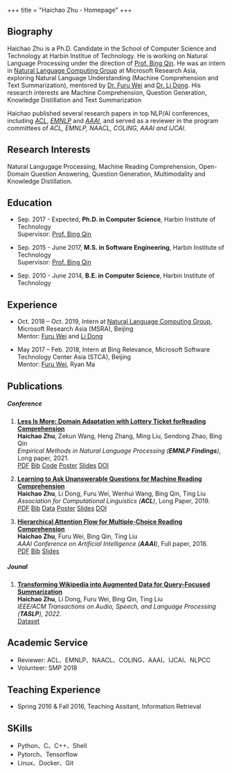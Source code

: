 +++
title = "Haichao Zhu - Homepage"
+++

## Biography

<!-- {{< figure class="avatar" src="/avatar.png" alt="avatar">}} -->
Haichao Zhu is a Ph.D. Candidate in the School of Computer Science and Technology at Harbin Institue of Technology.
He is working on Natural Language Processing under the direction of [Prof. Bing Qin](http://ir.hit.edu.cn/~qinb/).
He was an intern in [Natural Language Computing Group](https://www.microsoft.com/en-us/research/group/natural-language-computing/) at Microsoft Research Asia, exploring Natural Language Understanding (Machine Comprehension and Text Summarization), mentored by [Dr. Furu Wei](http://gitnlp.org/index.html) and [Dr. Li Dong](http://dong.li).
His research interests are Machine Comprehension, Question Generation, Knowledge Distillation and Text Summarization 

Haichao published several research papers in top NLP/AI conferences, including [*ACL*](http://www.acl2019.org/EN/index.xhtml), [*EMNLP*](https://2021.emnlp.org/) and [*AAAI*](https://aaai.org/Conferences/AAAI-18/), and served as a reviewer in the program committees of *ACL, EMNLP, NAACL, COLING, AAAI and IJCAI*.


## Research Interests
Natural Langugage Processing, Machine Reading Comprehension, Open-Domain Question Answering, Question Generation, Multimodality and Knowledge Distillation.

## Education

- Sep. 2017 - Expected, **Ph.D. in Computer Science**, Harbin Institute of Technology <br> Supervisor: [Prof. Bing Qin](http://ir.hit.edu.cn/~qinb/)

- Sep. 2015 - June 2017, **M.S. in Software Engineering**, Harbin Institute of Technology <br> Supervisor: [Prof. Bing Qin](http://ir.hit.edu.cn/~qinb/)

- Sep. 2010 - June 2014, **B.E. in Computer Science**, Harbin Institute of Technology

## Experience

- Oct. 2018 – Oct. 2019, Intern at [Natural Language Computing Group](https://www.microsoft.com/en-us/research/group/natural-language-computing/), Microsoft Research Asia (MSRA), Beijing <br> Mentor: [Furu Wei](http://gitnlp.org/index.html) and [Li Dong](http://dong.li)

- May 2017 – Feb. 2018, Intern at Bing Relevance, Microsoft Software Technology Center Asia (STCA), Beijing <br> Mentor: [Furu Wei](http://gitnlp.org/index.html), Ryan Ma

## Publications


##### Conference
1. [**Less Is More: Domain Adaptation with Lottery Ticket forReading Comprehension**](zhu-2021-domain.pdf)
<br> **Haichao Zhu**, Zekun Wang, Heng Zhang, Ming Liu, Sendong Zhao, Bing Qin
<br> *Empirical Methods in Natural Language Processing (**EMNLP Findings**)*, Long paper, 2021.
<br> [PDF](zhu-2021-domain.pdf)
[Bib](2021.findings-emnlp.95.bib)
[Code](https://github.com/haichao592/ALTER)
[Poster](emnlp21_poster.pdf) 
[Slides](emnlp21_slides.pdf) 
[DOI](http://dx.doi.org/10.18653/v1/2021.findings-emnlp.95) 

1. [**Learning to Ask Unanswerable Questions for Machine Reading Comprehension**](https://www.aclweb.org/anthology/P19-1415)
<br> **Haichao Zhu**, Li Dong, Furu Wei, Wenhui Wang, Bing Qin, Ting Liu 
<br> *Association for Computational Linguistics (**ACL**)*, Long Paper, 2019.
<br> [PDF](zhu-etal-2019-learning.pdf) 
[Bib](zhu-etal-2019-learning.bib) 
[Data](https://github.com/haichao592/UnAnsQ) 
[Poster](acl19_poster.pdf) 
[Slides](acl19_slides.pdf) 
[DOI](https://doi.org/10.18653/v1/P19-1415) 

1. [**Hierarchical Attention Flow for Multiple-Choice Reading Comprehension**](https://www.aaai.org/ocs/index.php/AAAI/AAAI18/paper/viewFile/16331/16177)
<br> **Haichao Zhu**, Furu Wei, Bing Qin, Ting Liu
<br> *AAAI Conference on Artificial Intelligence (**AAAI**)*, Full paper, 2018.
<br> [PDF](zhu-etal-2018-hierarchical.pdf) 
[Bib](zhu-etal-2018-hierarchical.bib) 
[Slides](aaai18_slides.pdf)

##### Jounal
1. [**Transforming Wikipedia into Augmented Data for Query-Focused Summarization**](https://arxiv.org/abs/1911.03324)
<br> **Haichao Zhu**, Li Dong, Furu Wei, Bing Qin, Ting Liu
<br> *IEEE/ACM Transactions on Audio, Speech, and Language Processing (**TASLP**), 2022.*
<br> [Dataset](https://aka.ms/wikiref)

<!-- ##### Preprint
1. [**Transforming Wikipedia into Augmented Data for Query-Focused Summarization**](https://arxiv.org/abs/1911.03324)
<br> **Haichao Zhu**, Li Dong, Furu Wei, Bing Qin, Ting Liu
<br> *arXiv:1911.03324 (**Arxiv**)*, 2019.
<br> [PDF](zhu-2019-transforming.pdf) 
[Bib](zhu-2019-transforming.bib) 
[Dataset](https://drive.google.com/drive/folders/1VLUvj0sapMYS-3_oFEeN8nxxoV2AUVYS?usp=sharing)  -->

<!-- 1. **Answer Guided Neural Network for Conversational Question Generation**
<br> Zekun Wang, **Haichao Zhu**, Ming Liu, Yiheng Xu, Bing Qin -->

## Academic Service
- Reviewer: ACL、EMNLP、NAACL、COLING、AAAI、IJCAI、NLPCC
- Volunteer: SMP 2018

## Teaching Experience
- Spring 2016 & Fall 2016, Teaching Assitant, Information Retrieval

## SKills
- Python、C、C++、Shell
- Pytorch、Tensorflow
- Linux、Docker、Git

